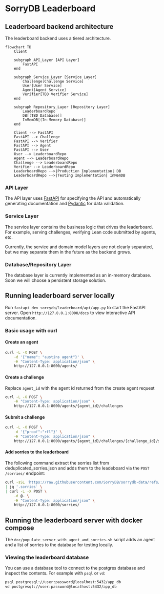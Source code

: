 # SorryDB Leaderboard

## Leaderboard backend architecture

The leaderboard backend uses a tiered architecture.

```mermaid
flowchart TD
    Client

    subgraph API_Layer [API Layer]
        FastAPI
    end

    subgraph Service_Layer [Service Layer]
        Challenge[Challenge Service]
        User[User Service]
        Agent[Agent Service]
        Verifier[TBD Verifier Service]
    end

    subgraph Repository_Layer [Repository Layer]
        LeaderboardRepo
        DB[(TBD Database)]
        InMemDB[(In-Memory Database)]
    end

    Client --> FastAPI
    FastAPI --> Challenge
    FastAPI --> Verifier
    FastAPI --> Agent
    FastAPI --> User
    User --> LeaderboardRepo
    Agent --> LeaderboardRepo
    Challenge --> LeaderboardRepo
    Verifier --> LeaderboardRepo
    LeaderboardRepo -->|Production Implementation| DB
    LeaderboardRepo -->|Testing Implementation| InMemDB
```


### API Layer

The API layer uses [FastAPI](https://fastapi.tiangolo.com/) for specifying the API
and automatically generating documentation and [Pydantic](https://docs.pydantic.dev/latest/) for data validation.

### Service Layer

The service layer contains the business logic that drives the leaderboard.
For example, serving challenges, verifying Lean code submitted by agents, etc.


Currently, the service and domain model layers are not clearly separated, but we may separate them in the future as the backend grows.


### Database/Repository Layer

The database layer is currently implemented as an in-memory database. 
Soon we will choose a persistent storage solution.


## Running leaderboard server locally

Run `fastapi dev sorrydb/leaderboard/api/app.py` to start the FastAPI server.
Open `http://127.0.0.1:8000/docs` to view interactive API documentation.


### Basic usage with curl

#### Create an agent

```sh
curl -L -X POST \
    -d '{"name": "austins agent"}' \
    -H "Content-Type: application/json" \
    http://127.0.0.1:8000/agents/
```

#### Create a challenge
Replace `agent_id` with the agent id returned from the create agent request

```sh
curl -L -X POST \
    -H "Content-Type: application/json" \
    http://127.0.0.1:8000/agents/{agent_id}/challenges
```


#### Submit a challenge

```sh
curl -L -X POST \
    -d '{"proof":"rfl"}' \
    -H "Content-Type: application/json" \
    http://127.0.0.1:8000/agents/{agent_id}/challenges/{challenge_id}/submit
```


#### Add sorries to the leaderboard

The following command extract the sorries list from deduplicated_sorries.json
and adds them to the leadeboard via the  `POST /sorries/` endpoint:

```sh
curl -sSL 'https://raw.githubusercontent.com/SorryDB/sorrydb-data/refs/heads/master/deduplicated_sorries.json' \
| jq '.sorries' \
| curl -L -X POST \
    -d @- \
    -H "Content-Type: application/json" \
    http://127.0.0.1:8000/sorries/
```

## Running the leaderboard server with docker compose

The `doc/populate_server_with_agent_and_sorries.sh` script adds an agent
and a list of sorries to the database for testing locally.


### Viewing the leaderboard database

You can use a database tool to connect to the postgres database and inspect the contents.
For example with `psql` or `vd`:

```sh
psql postgresql://user:password@localhost:5432/app_db
vd postgresql://user:password@localhost:5432/app_db
```
